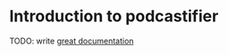 # Introduction to podcastifier

TODO: write [great documentation](http://jacobian.org/writing/great-documentation/what-to-write/)
